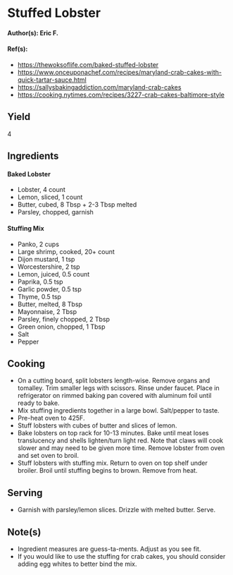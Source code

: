 # Stuffed Lobster

#### Author(s): Eric F.

#### Ref(s):

-   <https://thewoksoflife.com/baked-stuffed-lobster>
-   <https://www.onceuponachef.com/recipes/maryland-crab-cakes-with-quick-tartar-sauce.html>
-   <https://sallysbakingaddiction.com/maryland-crab-cakes>
-   <https://cooking.nytimes.com/recipes/3227-crab-cakes-baltimore-style>

## Yield

4

## Ingredients

#### Baked Lobster

-   Lobster, 4 count
-   Lemon, sliced, 1 count
-   Butter, cubed, 8 Tbsp + 2-3 Tbsp melted
-   Parsley, chopped, garnish

#### Stuffing Mix

-   Panko, 2 cups
-   Large shrimp, cooked, 20+ count
-   Dijon mustard, 1 tsp
-   Worcestershire, 2 tsp
-   Lemon, juiced, 0.5 count
-   Paprika, 0.5 tsp
-   Garlic powder, 0.5 tsp
-   Thyme, 0.5 tsp
-   Butter, melted, 8 Tbsp
-   Mayonnaise, 2 Tbsp
-   Parsley, finely chopped, 2 Tbsp
-   Green onion, chopped, 1 Tbsp
-   Salt
-   Pepper

## Cooking

-   On a cutting board, split lobsters length-wise. Remove organs and tomalley. Trim smaller legs with scissors. Rinse under faucet. Place in refrigerator on rimmed baking pan covered with aluminum foil until ready to bake.
-   Mix stuffing ingredients together in a large bowl. Salt/pepper to taste.
-   Pre-heat oven to 425F.
-   Stuff lobsters with cubes of butter and slices of lemon.
-   Bake lobsters on top rack for 10-13 minutes. Bake until meat loses translucency and shells lighten/turn light red. Note that claws will cook slower and may need to be given more time. Remove lobster from oven and set oven to broil.
-   Stuff lobsters with stuffing mix. Return to oven on top shelf under broiler. Broil until stuffing begins to brown. Remove from heat.

## Serving

-   Garnish with parsley/lemon slices. Drizzle with melted butter. Serve.

## Note(s)

-   Ingredient measures are guess-ta-ments. Adjust as you see fit.
-   If you would like to use the stuffing for crab cakes, you should consider adding egg whites to better bind the mix.
